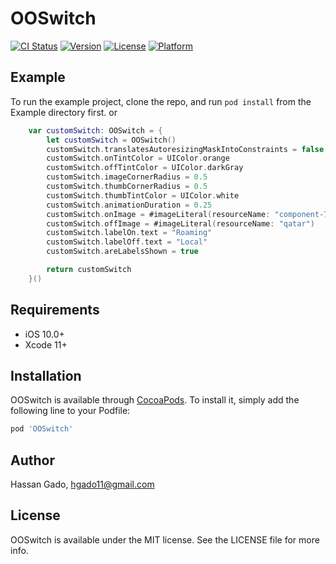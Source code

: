 # OOSwitch

[![CI Status](https://img.shields.io/travis/hgado11/OOSwitch.svg?style=flat)](https://travis-ci.org/hgado11/OOSwitch)
[![Version](https://img.shields.io/cocoapods/v/OOSwitch.svg?style=flat)](https://cocoapods.org/pods/OOSwitch)
[![License](https://img.shields.io/cocoapods/l/OOSwitch.svg?style=flat)](https://cocoapods.org/pods/OOSwitch)
[![Platform](https://img.shields.io/cocoapods/p/OOSwitch.svg?style=flat)](https://cocoapods.org/pods/OOSwitch)

## Example

To run the example project, clone the repo, and run `pod install` from the Example directory first.
or 
``` swift
    var customSwitch: OOSwitch = {
        let customSwitch = OOSwitch()
        customSwitch.translatesAutoresizingMaskIntoConstraints = false
        customSwitch.onTintColor = UIColor.orange
        customSwitch.offTintColor = UIColor.darkGray
        customSwitch.imageCornerRadius = 0.5
        customSwitch.thumbCornerRadius = 0.5
        customSwitch.thumbTintColor = UIColor.white
        customSwitch.animationDuration = 0.25
        customSwitch.onImage = #imageLiteral(resourceName: "component-71-1")
        customSwitch.offImage = #imageLiteral(resourceName: "qatar")
        customSwitch.labelOn.text = "Roaming"
        customSwitch.labelOff.text = "Local"
        customSwitch.areLabelsShown = true

        return customSwitch
    }()
```

## Requirements

- iOS 10.0+
- Xcode 11+

## Installation

OOSwitch is available through [CocoaPods](https://cocoapods.org). To install
it, simply add the following line to your Podfile:

```ruby
pod 'OOSwitch'
```

## Author

Hassan Gado, hgado11@gmail.com

## License

OOSwitch is available under the MIT license. See the LICENSE file for more info.
